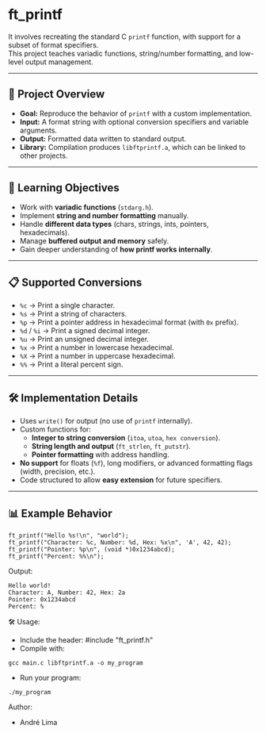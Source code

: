 # ft_printf

It involves recreating the standard C `printf` function, with support for a subset of format specifiers.  
This project teaches variadic functions, string/number formatting, and low-level output management.

---

## 🚀 Project Overview

- **Goal:** Reproduce the behavior of `printf` with a custom implementation.
- **Input:** A format string with optional conversion specifiers and variable arguments.
- **Output:** Formatted data written to standard output.
- **Library:** Compilation produces `libftprintf.a`, which can be linked to other projects.

---

## 🧠 Learning Objectives

- Work with **variadic functions** (`stdarg.h`).
- Implement **string and number formatting** manually.
- Handle **different data types** (chars, strings, ints, pointers, hexadecimals).
- Manage **buffered output and memory** safely.
- Gain deeper understanding of **how printf works internally**.

---

## 📋 Supported Conversions

- `%c` → Print a single character.  
- `%s` → Print a string of characters.  
- `%p` → Print a pointer address in hexadecimal format (with `0x` prefix).  
- `%d` / `%i` → Print a signed decimal integer.  
- `%u` → Print an unsigned decimal integer.  
- `%x` → Print a number in lowercase hexadecimal.  
- `%X` → Print a number in uppercase hexadecimal.  
- `%%` → Print a literal percent sign.  

---

## 🛠️ Implementation Details

- Uses `write()` for output (no use of `printf` internally).
- Custom functions for:
  - **Integer to string conversion** (`itoa`, `utoa`, `hex conversion`).
  - **String length and output** (`ft_strlen`, `ft_putstr`).
  - **Pointer formatting** with address handling.
- **No support** for floats (`%f`), long modifiers, or advanced formatting flags (width, precision, etc.).  
- Code structured to allow **easy extension** for future specifiers.

---

## 📊 Example Behavior

```
ft_printf("Hello %s!\n", "world");
ft_printf("Character: %c, Number: %d, Hex: %x\n", 'A', 42, 42);
ft_printf("Pointer: %p\n", (void *)0x1234abcd);
ft_printf("Percent: %%\n");
```

Output:

```
Hello world!
Character: A, Number: 42, Hex: 2a
Pointer: 0x1234abcd
Percent: %
```

🛠️ Usage:
- Include the header: #include "ft_printf.h"
- Compile with: 

`gcc main.c libftprintf.a -o my_program`

- Run your program: 

`./my_program`

Author:
- André Lima
